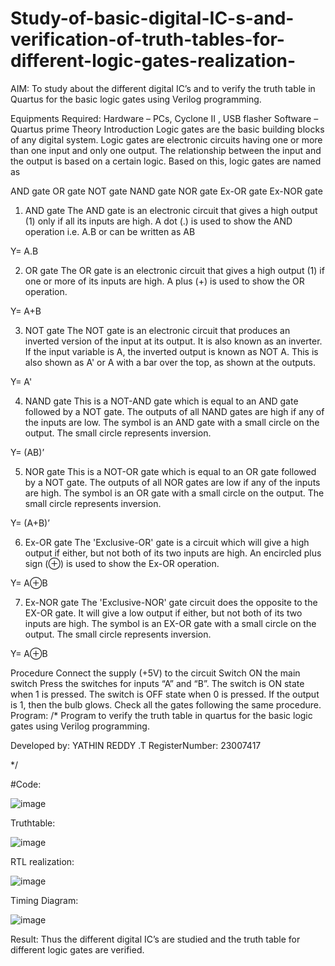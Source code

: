 # Study-of-basic-digital-IC-s-and-verification-of-truth-tables-for-different-logic-gates-realization-
 AIM:
To study about the different digital IC’s and to verify the truth table in Quartus for the basic logic gates using Verilog programming.

Equipments Required:
Hardware – PCs, Cyclone II , USB flasher
Software – Quartus prime
Theory
Introduction
Logic gates are the basic building blocks of any digital system. Logic gates are electronic circuits having one or more than one input and only one output. The relationship between the input and the output is based on a certain logic. Based on this, logic gates are named as

AND gate
OR gate
NOT gate
NAND gate
NOR gate
Ex-OR gate
Ex-NOR gate
1) AND gate
The AND gate is an electronic circuit that gives a high output (1) only if all its inputs are high. A dot (.) is used to show the AND operation i.e. A.B or can be written as AB

Y= A.B

2) OR gate
The OR gate is an electronic circuit that gives a high output (1) if one or more of its inputs are high. A plus (+) is used to show the OR operation.

Y= A+B

3) NOT gate
The NOT gate is an electronic circuit that produces an inverted version of the input at its output. It is also known as an inverter. If the input variable is A, the inverted output is known as NOT A. This is also shown as A' or A with a bar over the top, as shown at the outputs.

Y= A'

4) NAND gate
This is a NOT-AND gate which is equal to an AND gate followed by a NOT gate. The outputs of all NAND gates are high if any of the inputs are low. The symbol is an AND gate with a small circle on the output. The small circle represents inversion.

Y= (AB)’

5) NOR gate
This is a NOT-OR gate which is equal to an OR gate followed by a NOT gate. The outputs of all NOR gates are low if any of the inputs are high. The symbol is an OR gate with a small circle on the output. The small circle represents inversion.

Y= (A+B)’

6) Ex-OR gate
The 'Exclusive-OR' gate is a circuit which will give a high output if either, but not both of its two inputs are high. An encircled plus sign (⊕) is used to show the Ex-OR operation.

Y= A⊕B

7) Ex-NOR gate
The 'Exclusive-NOR' gate circuit does the opposite to the EX-OR gate. It will give a low output if either, but not both of its two inputs are high. The symbol is an EX-OR gate with a small circle on the output. The small circle represents inversion.

Y= A⊕B

Procedure
Connect the supply (+5V) to the circuit
Switch ON the main switch
Press the switches for inputs “A” and “B”. The switch is ON state when 1 is pressed. The switch is OFF state when 0 is pressed.
If the output is 1, then the bulb glows.
Check all the gates following the same procedure.
Program:
/*
Program to verify the truth table in quartus for the basic logic gates using Verilog programming.

Developed by: YATHIN REDDY .T
RegisterNumber:  23007417

*/

#Code:

![image](https://github.com/yathin07/Study-of-basic-digital-IC-s-and-verification-of-truth-tables-for-different-logic-gates-realization-/assets/139841679/622b53c7-32cf-491b-90dd-d06a725ceea9)

Truthtable:

![image](https://github.com/yathin07/Study-of-basic-digital-IC-s-and-verification-of-truth-tables-for-different-logic-gates-realization-/assets/139841679/bc022eb7-ae2d-40b1-8ba1-5c797b79150e)

RTL realization:

![image](https://github.com/yathin07/Study-of-basic-digital-IC-s-and-verification-of-truth-tables-for-different-logic-gates-realization-/assets/139841679/41974cd7-c4ce-4791-9d0c-c34c9ec03fba)

Timing Diagram:

![image](https://github.com/yathin07/Study-of-basic-digital-IC-s-and-verification-of-truth-tables-for-different-logic-gates-realization-/assets/139841679/6b6424c2-9594-4c01-88c7-69f3205c9c7f)


Result:
Thus the different digital IC’s are studied and the truth table for different logic gates are verified.
